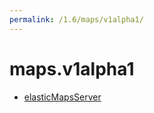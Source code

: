 ```yaml
---
permalink: /1.6/maps/v1alpha1/
---
```


# maps.v1alpha1



* [elasticMapsServer](elasticMapsServer.md)